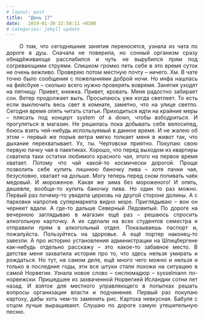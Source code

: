 ```yaml
---
# layout: post
title:  "День 17"
date:   2019-01-30 22:58:11 +0300
# categories: jekyll update
---
```


<div style="text-align: justify">
&nbsp;&nbsp;&nbsp;&nbsp;
О том, что сегодняшние занятия переносятся, узнала из чата по дороге в душ. Сначала не поверила, но сонный организм сразу обнадёживающе расслабился и чуть не вырубился прям под согревающими струями. Слишком громко петь себе в это время суток не очень вежливо. Проверяю потом местную почту – ничего. Хм. В чате точно было сообщения с пожеланиями доброй ночи. Но инфа нашлась на фейсбуке – сколько всего нужно проверять вовремя. Занятия уходят на пятницу. Привет, книжка. Привет, кровать. Меня радостно забирает сон. Ветер продолжает выть. Просыпаюсь уже когда светлеет. То есть если выключить весь свет в комнате, заметно, что на улице светло. Сегодня время опять читать статьи. Приходиться идти на крайние меры – плясать под концерт system of a down, чтобы взбодриться. И прогуляться в магазин. Не решилась пока добывать себе велосипед, боюсь взять чей-нибудь используемый в данное время. И не жалею об этом – первый же порыв ветра мягко толкает меня в живот так, что дыхание перехватывает. Ух, ты. Чертовски приятно. Покупаю свою первую пачку чая в пакетиках. Хорошо, что перед выходом из квартиры схватила таки остатки любимого красного чая, этого на первое время хватает. Потому что чай какой-то космически дорогой. Проще позволить себе купить лишнюю баночку пива – хотя пачки чая, безусловно, хватает на дольше. Могу теперь перед сном попивать чаёк медовый. И мороженое. Какая же зима без мороженого! И опять, дешевле, вообще-то купить баночку пива. Но один то раз можно. Первый раз почему-то увидела церковь на другой стороне долины. А с парковки напротив супермаркета видно море. Приглядываю – вон он чернеет вдали. А где-то дальше Северный Ледовитый. По дороге на вечернюю заглядываю в магазин ещё раз – решаюсь спросить алкогольную карточку. А их сделали на всех студентов семестра и отправили прям в алкогольный отдел. Показываешь паспорт и, пожалуйста. Пользуйтесь на здоровье. А ещё портер наконец-то завезли. А про историю установления администрации на Шпицбергене как-нибудь отдельно расскажу – это какое-то забавное место. В детстве меня захватила история про то, что здесь нельзя умирать и рождаться. Но тут, на самом деле, ещё много чего можно и нельзя и только в последние годы, эти все штуки стали похожи на ситуацию в самой Норвегии. Узнала новое слово – сислюмадюр – sysselmann по-норвежски. Пришедшее из захваченной Норвегией Исландии сотни лет назад. И взятое для местного управляющего в попытках решать вопросы организации власти и подчинения. Первый раз покупаю картоху, дабы хоть чем-то заменить рис. Картоха невкусная. Бабуля с отцом лучше выращивают. 
Слушаю по дороге самую утешительную песню.
</div>

<div class="container">
  <div class="image-gallery">
    <div class="column">
      <div class="image-item">
        <img src="{{site.baseurl}}/assets/images/83.png" alt="" />
        <div class="overlay"><span></span></div>
      </div>
      <div class="image-item">
        <img src="{{site.baseurl}}/assets/images/85.png" alt="" />
        <div class="overlay"><span></span></div>
      </div>
      <div class="image-item">
        <img src="{{site.baseurl}}/assets/images/87.png" alt="" />
        <div class="overlay"><span></span></div>
      </div>
      <div class="image-item">
        <img src="{{site.baseurl}}/assets/images/89.png" alt="" />
        <div class="overlay"><span></span></div>
      </div>
      <div class="image-item">
        <img src="{{site.baseurl}}/assets/images/91.png" alt="" />
        <div class="overlay"><span></span></div>
      </div>
    </div>
    <div class="column">
      <div class="image-item">
        <img src="{{site.baseurl}}/assets/images/84.png" alt="" />
        <div class="overlay"><span></span></div>
      </div>
      <div class="image-item">
        <img src="{{site.baseurl}}/assets/images/86.png" alt="" />
        <div class="overlay"><span></span></div>
      </div>
      <div class="image-item">
        <img src="{{site.baseurl}}/assets/images/88.png" alt="" />
        <div class="overlay"><span></span></div>
      </div>
      <div class="image-item">
        <img src="{{site.baseurl}}/assets/images/90.png" alt="" />
        <div class="overlay"><span></span></div>
      </div>
    </div>
  </div>
</div>

